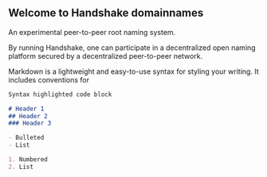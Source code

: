 ## Welcome to Handshake domainnames


An experimental peer-to-peer root naming system.

By running Handshake, one can participate in a decentralized open naming platform secured by a decentralized peer-to-peer network.


Markdown is a lightweight and easy-to-use syntax for styling your writing. It includes conventions for

```markdown
Syntax highlighted code block

# Header 1
## Header 2
### Header 3

- Bulleted
- List

1. Numbered
2. List
